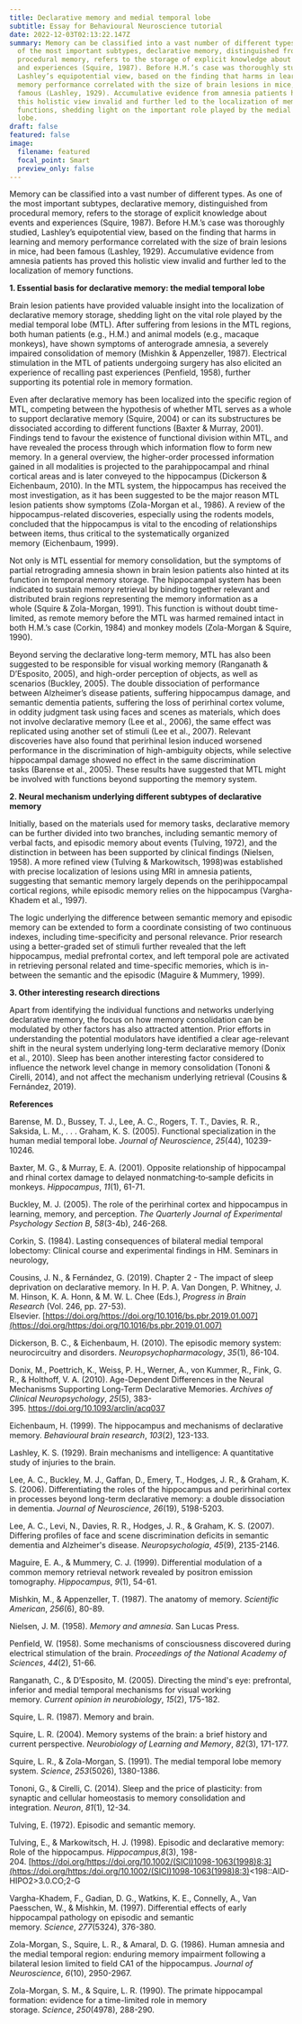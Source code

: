 ```yaml
---
title: Declarative memory and medial temporal lobe
subtitle: Essay for Behavioural Neuroscience tutorial
date: 2022-12-03T02:13:22.147Z
summary: Memory can be classified into a vast number of different types. As one
  of the most important subtypes, declarative memory, distinguished from
  procedural memory, refers to the storage of explicit knowledge about events
  and experiences (Squire, 1987). Before H.M.’s case was thoroughly studied,
  Lashley’s equipotential view, based on the finding that harms in learning and
  memory performance correlated with the size of brain lesions in mice, had been
  famous (Lashley, 1929). Accumulative evidence from amnesia patients has proved
  this holistic view invalid and further led to the localization of memory
  functions, shedding light on the important role played by the medial temporal
  lobe.
draft: false
featured: false
image:
  filename: featured
  focal_point: Smart
  preview_only: false
---
```

Memory can be classified into a vast number of different types. As one of the most important subtypes, declarative memory, distinguished from procedural memory, refers to the storage of explicit knowledge about events and experiences (Squire, 1987). Before H.M.’s case was thoroughly studied, Lashley’s equipotential view, based on the finding that harms in learning and memory performance correlated with the size of brain lesions in mice, had been famous (Lashley, 1929). Accumulative evidence from amnesia patients has proved this holistic view invalid and further led to the localization of memory functions. 

**1. Essential basis for declarative memory: the medial temporal lobe** 

Brain lesion patients have provided valuable insight into the localization of declarative memory storage, shedding light on the vital role played by the medial temporal lobe (MTL). After suffering from lesions in the MTL regions, both human patients (e.g., H.M.) and animal models (e.g., macaque monkeys), have shown symptoms of anterograde amnesia, a severely impaired consolidation of memory (Mishkin & Appenzeller, 1987). Electrical stimulation in the MTL of patients undergoing surgery has also elicited an experience of recalling past experiences (Penfield, 1958), further supporting its potential role in memory formation.

Even after declarative memory has been localized into the specific region of MTL, competing between the hypothesis of whether MTL serves as a whole to support declarative memory (Squire, 2004) or can its substructures be dissociated according to different functions (Baxter & Murray, 2001). Findings tend to favour the existence of functional division within MTL, and have revealed the process through which information flow to form new memory. In a general overview, the higher-order processed information gained in all modalities is projected to the parahippocampal and rhinal cortical areas and is later conveyed to the hippocampus (Dickerson & Eichenbaum, 2010). In the MTL system, the hippocampus has received the most investigation, as it has been suggested to be the major reason MTL lesion patients show symptoms (Zola-Morgan et al., 1986). A review of the hippocampus-related discoveries, especially using the rodents models, concluded that the hippocampus is vital to the encoding of relationships between items, thus critical to the systematically organized memory (Eichenbaum, 1999). 

Not only is MTL essential for memory consolidation, but the symptoms of partial retrograding amnesia shown in brain lesion patients also hinted at its function in temporal memory storage. The hippocampal system has been indicated to sustain memory retrieval by binding together relevant and distributed brain regions representing the memory information as a whole (Squire & Zola-Morgan, 1991). This function is without doubt time-limited, as remote memory before the MTL was harmed remained intact in both H.M.’s case (Corkin, 1984) and monkey models (Zola-Morgan & Squire, 1990). 

Beyond serving the declarative long-term memory, MTL has also been suggested to be responsible for visual working memory (Ranganath & D’Esposito, 2005), and high-order perception of objects, as well as scenarios (Buckley, 2005). The double dissociation of performance between Alzheimer’s disease patients, suffering hippocampus damage, and semantic dementia patients, suffering the loss of perirhinal cortex volume, in oddity judgment task using faces and scenes as materials, which does not involve declarative memory (Lee et al., 2006), the same effect was replicated using another set of stimuli (Lee et al., 2007). Relevant discoveries have also found that perirhinal lesion induced worsened performance in the discrimination of high-ambiguity objects, while selective hippocampal damage showed no effect in the same discrimination tasks (Barense et al., 2005). These results have suggested that MTL might be involved with functions beyond supporting the memory system. 

**2. Neural mechanism underlying different subtypes of declarative memory**

Initially, based on the materials used for memory tasks, declarative memory can be further divided into two branches, including semantic memory of verbal facts, and episodic memory about events (Tulving, 1972), and the distinction in between has been supported by clinical findings (Nielsen, 1958). A more refined view (Tulving & Markowitsch, 1998)was established with precise localization of lesions using MRI in amnesia patients, suggesting that semantic memory largely depends on the perihippocampal cortical regions, while episodic memory relies on the hippocampus (Vargha-Khadem et al., 1997). 

The logic underlying the difference between semantic memory and episodic memory can be extended to form a coordinate consisting of two continuous indexes, including time-specificity and personal relevance. Prior research using a better-graded set of stimuli further revealed that the left hippocampus, medial prefrontal cortex, and left temporal pole are activated in retrieving personal related and time-specific memories, which is in-between the semantic and the episodic (Maguire & Mummery, 1999). 

**3. Other interesting research directions**

Apart from identifying the individual functions and networks underlying declarative memory, the focus on how memory consolidation can be modulated by other factors has also attracted attention. Prior efforts in understanding the potential modulators have identified a clear age-relevant shift in the neural system underlying long-term declarative memory (Donix et al., 2010). Sleep has been another interesting factor considered to influence the network level change in memory consolidation (Tononi & Cirelli, 2014), and not affect the mechanism underlying retrieval (Cousins & Fernández, 2019). 



**References**

Barense, M. D., Bussey, T. J., Lee, A. C., Rogers, T. T., Davies, R. R., Saksida, L. M., . . . Graham, K. S. (2005). Functional specialization in the human medial temporal lobe. *Journal of Neuroscience*, *25*(44), 10239-10246. 

Baxter, M. G., & Murray, E. A. (2001). Opposite relationship of hippocampal and rhinal cortex damage to delayed nonmatching‐to‐sample deficits in monkeys. *Hippocampus*, *11*(1), 61-71. 

Buckley, M. J. (2005). The role of the perirhinal cortex and hippocampus in learning, memory, and perception. *The Quarterly Journal of Experimental Psychology Section B*, *58*(3-4b), 246-268. 

Corkin, S. (1984). Lasting consequences of bilateral medial temporal lobectomy: Clinical course and experimental findings in HM. Seminars in neurology, 

Cousins, J. N., & Fernández, G. (2019). Chapter 2 - The impact of sleep deprivation on declarative memory. In H. P. A. Van Dongen, P. Whitney, J. M. Hinson, K. A. Honn, & M. W. L. Chee (Eds.), *Progress in Brain Research* (Vol. 246, pp. 27-53). Elsevier. [https://doi.org/https://doi.org/10.1016/bs.pbr.2019.01.007](https://doi.org/https:/doi.org/10.1016/bs.pbr.2019.01.007)

Dickerson, B. C., & Eichenbaum, H. (2010). The episodic memory system: neurocircuitry and disorders. *Neuropsychopharmacology*, *35*(1), 86-104. 

Donix, M., Poettrich, K., Weiss, P. H., Werner, A., von Kummer, R., Fink, G. R., & Holthoff, V. A. (2010). Age-Dependent Differences in the Neural Mechanisms Supporting Long-Term Declarative Memories. *Archives of Clinical Neuropsychology*, *25*(5), 383-395. <https://doi.org/10.1093/arclin/acq037>

Eichenbaum, H. (1999). The hippocampus and mechanisms of declarative memory. *Behavioural brain research*, *103*(2), 123-133. 

Lashley, K. S. (1929). Brain mechanisms and intelligence: A quantitative study of injuries to the brain. 

Lee, A. C., Buckley, M. J., Gaffan, D., Emery, T., Hodges, J. R., & Graham, K. S. (2006). Differentiating the roles of the hippocampus and perirhinal cortex in processes beyond long-term declarative memory: a double dissociation in dementia. *Journal of Neuroscience*, *26*(19), 5198-5203. 

Lee, A. C., Levi, N., Davies, R. R., Hodges, J. R., & Graham, K. S. (2007). Differing profiles of face and scene discrimination deficits in semantic dementia and Alzheimer's disease. *Neuropsychologia*, *45*(9), 2135-2146. 

Maguire, E. A., & Mummery, C. J. (1999). Differential modulation of a common memory retrieval network revealed by positron emission tomography. *Hippocampus*, *9*(1), 54-61. 

Mishkin, M., & Appenzeller, T. (1987). The anatomy of memory. *Scientific American*, *256*(6), 80-89. 

Nielsen, J. M. (1958). *Memory and amnesia*. San Lucas Press. 

Penfield, W. (1958). Some mechanisms of consciousness discovered during electrical stimulation of the brain. *Proceedings of the National Academy of Sciences*, *44*(2), 51-66. 

Ranganath, C., & D’Esposito, M. (2005). Directing the mind's eye: prefrontal, inferior and medial temporal mechanisms for visual working memory. *Current opinion in neurobiology*, *15*(2), 175-182. 

Squire, L. R. (1987). Memory and brain. 

Squire, L. R. (2004). Memory systems of the brain: a brief history and current perspective. *Neurobiology of Learning and Memory*, *82*(3), 171-177. 

Squire, L. R., & Zola-Morgan, S. (1991). The medial temporal lobe memory system. *Science*, *253*(5026), 1380-1386. 

Tononi, G., & Cirelli, C. (2014). Sleep and the price of plasticity: from synaptic and cellular homeostasis to memory consolidation and integration. *Neuron*, *81*(1), 12-34. 

Tulving, E. (1972). Episodic and semantic memory. 

Tulving, E., & Markowitsch, H. J. (1998). Episodic and declarative memory: Role of the hippocampus. *Hippocampus*,*8*(3), 198-204. [https://doi.org/https://doi.org/10.1002/(SICI)1098-1063(1998)8:3](https://doi.org/https:/doi.org/10.1002/(SICI)1098-1063(1998)8:3)<198::AID-HIPO2>3.0.CO;2-G

Vargha-Khadem, F., Gadian, D. G., Watkins, K. E., Connelly, A., Van Paesschen, W., & Mishkin, M. (1997). Differential effects of early hippocampal pathology on episodic and semantic memory. *Science*, *277*(5324), 376-380. 

Zola-Morgan, S., Squire, L. R., & Amaral, D. G. (1986). Human amnesia and the medial temporal region: enduring memory impairment following a bilateral lesion limited to field CA1 of the hippocampus. *Journal of Neuroscience*, *6*(10), 2950-2967. 

Zola-Morgan, S. M., & Squire, L. R. (1990). The primate hippocampal formation: evidence for a time-limited role in memory storage. *Science*, *250*(4978), 288-290.